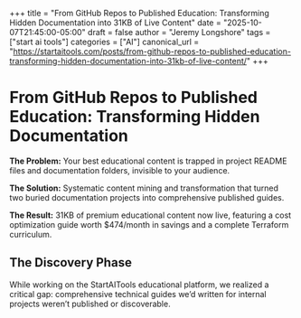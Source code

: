 +++
title = "From GitHub Repos to Published Education: Transforming Hidden Documentation into 31KB of Live Content"
date = "2025-10-07T21:45:00-05:00"
draft = false
author = "Jeremy Longshore"
tags = ["start ai tools"]
categories = ["AI"]
canonical_url = "https://startaitools.com/posts/from-github-repos-to-published-education-transforming-hidden-documentation-into-31kb-of-live-content/"
+++

<h1 id="from-github-repos-to-published-education-transforming-hidden-documentation">From GitHub Repos to Published Education: Transforming Hidden Documentation</h1>
<p><strong>The Problem:</strong> Your best educational content is trapped in project README files and documentation folders, invisible to your audience.</p>
<p><strong>The Solution:</strong> Systematic content mining and transformation that turned two buried documentation projects into comprehensive published guides.</p>
<p><strong>The Result:</strong> 31KB of premium educational content now live, featuring a cost optimization guide worth $474/month in savings and a complete Terraform curriculum.</p>
<h2 id="the-discovery-phase">The Discovery Phase</h2>
<p>While working on the StartAITools educational platform, we realized a critical gap: comprehensive technical guides we’d written for internal projects weren’t published or discoverable.</p>
